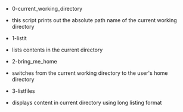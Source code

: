 * 0-current_working_directory
- this script prints out the absolute path name of the current working directory

* 1-listit 
- lists contents in the current directory

* 2-bring_me_home
- switches from the current working directory to the user's home directory

* 3-listfiles
- displays content in current directory using long listing format
